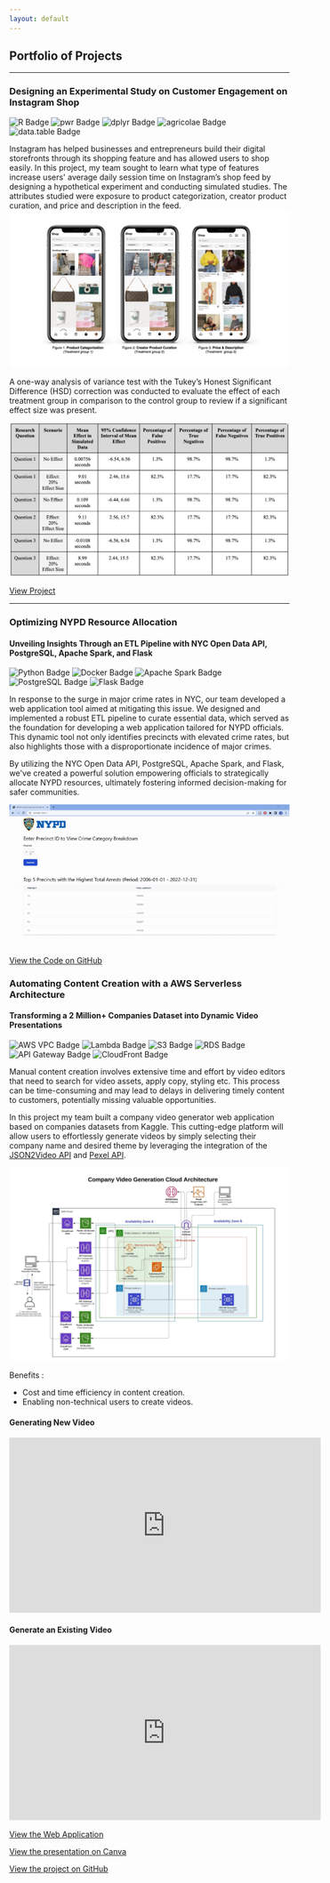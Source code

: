```yaml
---
layout: default
---
```


## Portfolio of Projects
---

### Designing an Experimental Study on Customer Engagement on Instagram Shop
![R Badge](https://img.shields.io/badge/-R-276DC3?logo=r&logoColor=white) ![pwr Badge](https://img.shields.io/badge/-pwr-276DC3?logo=r&logoColor=white) ![dplyr Badge](https://img.shields.io/badge/-dplyr-276DC3?logo=r&logoColor=white) ![agricolae Badge](https://img.shields.io/badge/-agricolae-276DC3?logo=r&logoColor=white) ![data.table Badge](https://img.shields.io/badge/-data.table-276DC3?logo=r&logoColor=white) 

Instagram has helped businesses and entrepreneurs build their digital storefronts through its shopping feature and has allowed users to shop easily. In this project, my team sought to learn what type of features increase users' average daily session time on Instagram’s shop feed by designing a hypothetical experiment and conducting simulated studies. The attributes studied were exposure to product categorization, creator product curation, and price and description in the feed. 
<img src="images/treatments.jpeg"/>

A one-way analysis of variance test with the Tukey’s Honest Significant Difference (HSD) correction was conducted to evaluate the effect of each treatment group in comparison to the control group to review if a significant effect size was present.

<img src="images/simulations results.png"/>

[View Project](https://joycemegumi.github.io/research-design-project)

---
### Optimizing NYPD Resource Allocation
#### Unveiling Insights Through an ETL Pipeline with NYC Open Data API, PostgreSQL, Apache Spark, and Flask
![Python Badge](https://img.shields.io/badge/-Python-3776AB?logo=python&logoColor=white) ![Docker Badge](https://img.shields.io/badge/-Docker-2496ED?logo=docker&logoColor=white) ![Apache Spark Badge](https://img.shields.io/badge/-Apache%20Spark-E25A1C?logo=apache-spark&logoColor=white) ![PostgreSQL Badge](https://img.shields.io/badge/-PostgreSQL-336791?logo=postgresql&logoColor=white) ![Flask Badge](https://img.shields.io/badge/-Flask-000000?logo=flask&logoColor=white)

In response to the surge in major crime rates in NYC, our team developed a web application tool aimed at mitigating this issue. We designed and implemented a robust ETL pipeline to curate essential data, which served as the foundation for developing a web application tailored for NYPD officials. This dynamic tool not only identifies precincts with elevated crime rates, but also highlights those with a disproportionate incidence of major crimes. 

By utilizing the NYC Open Data API, PostgreSQL, Apache Spark, and Flask, we've created a powerful solution empowering officials to strategically allocate NYPD resources, ultimately fostering informed decision-making for safer communities.

![NY Crime Flask App](images/ny-crime-demo.gif)
[View the Code on GitHub](https://github.com/joycemegumi/Managing-Data-Project)

### Automating Content Creation with a AWS Serverless Architecture
#### Transforming a 2 Million+ Companies Dataset into Dynamic Video Presentations
![AWS VPC Badge](https://img.shields.io/badge/-VPC-232F3E?logo=amazon-aws&logoColor=white) ![Lambda Badge](https://img.shields.io/badge/-Lambda-FF9900?logo=amazon-aws&logoColor=white) ![S3 Badge](https://img.shields.io/badge/-S3-569A31?logo=amazon-aws&logoColor=white) ![RDS Badge](https://img.shields.io/badge/-RDS-FF7F50?logo=amazon-aws&logoColor=white) ![API Gateway Badge](https://img.shields.io/badge/-API%20Gateway-FF9900?logo=amazon-aws&logoColor=white) ![CloudFront Badge](https://img.shields.io/badge/-CloudFront-232F3E?logo=amazon-aws&logoColor=white)

Manual content creation involves extensive time and effort by video editors that need to search for video assets, apply copy, styling etc. This process can be time-consuming and may lead to delays in delivering timely content to customers, potentially missing valuable opportunities.

In this project my team built a company video generator web application based on companies datasets from Kaggle. This cutting-edge platform will allow users to effortlessly generate videos by simply selecting their company name and desired theme by leveraging the integration of the [JSON2Video API](https://json2video.com/) and [Pexel API](https://www.pexels.com/api/).

<img src="images/comapny-video-generator-architecture.jpeg"/>

Benefits :
* Cost and time efficiency in content creation.
* Enabling non-technical users to create videos.

#### Generating New Video

<iframe width="560" height="315" src="https://www.youtube.com/embed/qe13jgi8Dv4" frameborder="0" allowfullscreen></iframe>

#### Generate an Existing Video

<iframe width="560" height="315" src="https://www.youtube.com/embed/1GhVirfRe0Q" frameborder="0" allowfullscreen></iframe>

[View the Web Application](https://frontendcodegroup2.s3.amazonaws.com/videogenerator.html)

[View the presentation on Canva](https://www.canva.com/design/DAFr0hoDX14/3IRODlYJekxRvXHBT6kVJA/view?utm_content=DAFr0hoDX14&utm_campaign=designshare&utm_medium=link&utm_source=publishsharelink)

[View the project on GitHub](https://github.com/joycemegumi/Comapny-Video-Generator)